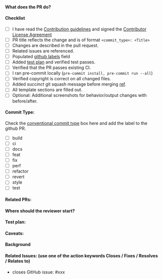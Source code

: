 <!--
# Copyright (c) 2025, NVIDIA CORPORATION. All rights reserved.
# 
# Redistribution and use in source and binary forms, with or without
# modification, are permitted provided that the following conditions
# are met:
#  * Redistributions of source code must retain the above copyright
#    notice, this list of conditions and the following disclaimer.
#  * Redistributions in binary form must reproduce the above copyright
#    notice, this list of conditions and the following disclaimer in the
#    documentation and/or other materials provided with the distribution.
#  * Neither the name of NVIDIA CORPORATION nor the names of its
#    contributors may be used to endorse or promote products derived
#    from this software without specific prior written permission.
# 
# THIS SOFTWARE IS PROVIDED BY THE COPYRIGHT HOLDERS ``AS IS'' AND ANY
# EXPRESS OR IMPLIED WARRANTIES, INCLUDING, BUT NOT LIMITED TO, THE
# IMPLIED WARRANTIES OF MERCHANTABILITY AND FITNESS FOR A PARTICULAR
# PURPOSE ARE DISCLAIMED.  IN NO EVENT SHALL THE COPYRIGHT OWNER OR
# CONTRIBUTORS BE LIABLE FOR ANY DIRECT, INDIRECT, INCIDENTAL, SPECIAL,
# EXEMPLARY, OR CONSEQUENTIAL DAMAGES (INCLUDING, BUT NOT LIMITED TO,
# PROCUREMENT OF SUBSTITUTE GOODS OR SERVICES; LOSS OF USE, DATA, OR
# PROFITS; OR BUSINESS INTERRUPTION) HOWEVER CAUSED AND ON ANY THEORY
# OF LIABILITY, WHETHER IN CONTRACT, STRICT LIABILITY, OR TORT
# (INCLUDING NEGLIGENCE OR OTHERWISE) ARISING IN ANY WAY OUT OF THE USE
# OF THIS SOFTWARE, EVEN IF ADVISED OF THE POSSIBILITY OF SUCH DAMAGE.
-->
#### What does the PR do?
<!-- Describe your pull request here. Please read the text below the line, and make sure you follow the checklist.-->

#### Checklist
- [ ] I have read the [Contribution guidelines](#../../CONTRIBUTING.md) and signed the [Contributor License
Agreement](https://github.com/NVIDIA/triton-inference-server/blob/master/Triton-CCLA-v1.pdf)
- [ ] PR title reflects the change and is of format `<commit_type>: <Title>`
- [ ] Changes are described in the pull request.
- [ ] Related issues are referenced.
- [ ] Populated [github labels](https://docs.github.com/en/issues/using-labels-and-milestones-to-track-work/managing-labels) field
- [ ] Added [test plan](#test-plan) and verified test passes.
- [ ] Verified that the PR passes existing CI.
- [ ] I ran pre-commit locally (`pre-commit install, pre-commit run --all`)
- [ ] Verified copyright is correct on all changed files.
- [ ] Added _succinct_ git squash message before merging [ref](https://tbaggery.com/2008/04/19/a-note-about-git-commit-messages.html).
- [ ] All template sections are filled out.
- [ ] Optional: Additional screenshots for behavior/output changes with before/after.

#### Commit Type:
Check the [conventional commit type](https://github.com/angular/angular/blob/22b96b9/CONTRIBUTING.md#type)
box here and add the label to the github PR.
- [ ] build
- [ ] ci
- [ ] docs
- [ ] feat
- [ ] fix
- [ ] perf
- [ ] refactor
- [ ] revert
- [ ] style
- [ ] test

#### Related PRs:
<!-- Related PRs from other Repositories -->

#### Where should the reviewer start?
<!-- call out specific files that should be looked at closely -->

#### Test plan:
<!-- list steps to verify feature works -->
<!-- were e2e tests added?-->

#### Caveats:
<!-- any limitations or possible things missing from this PR -->

#### Background
<!-- e.g. what led to this change being made. this is optional extra information to help the reviewer -->

#### Related Issues: (use one of the action keywords Closes / Fixes / Resolves / Relates to)
- closes GitHub issue: #xxx
